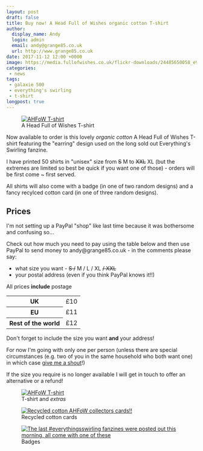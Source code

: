 ```yaml
---
layout: post
draft: false
title: Buy now! A Head Full of Wishes organic cotton T-shirt
author:
  display_name: Andy
  login: admin
  email: andy@grange85.co.uk
  url: http://www.grange85.co.uk
date: 2017-11-12 12:00 +0000
image: https://media.fullofwishes.co.uk/flickr-downloads/24485650058_e9dd73e448_z.jpg
categories:
 - news
tags:
 - galaxie 500
 - everything's swirling
 - t-shirt
longpost: true
---
```

<figure class="caption aligncenter"><a data-flickr-embed="true"  href="https://www.flickr.com/photos/grange85/24485650058/in/dateposted/" title="AHFoW T-shirt"><img src="https://media.fullofwishes.co.uk/flickr-downloads/24485650058_e9dd73e448_z.jpg" alt="AHFoW T-shirt"></a><figcaption>A Head Full of Wishes T-shirt</figcaption></figure>
<p class="lead">Now available to order is this lovely <em>organic cotton</em> A Head Full of Wishes T-shirt featuring the "earring" design used on the long sold out Everything's Swirling fanzine.</p>

<p>I have printed 50 shirts in "unisex" size from <del>S</del> M to <del>XXL</del> XL (but the extremes are limited so best be quick if you want one of those) - orders will be first come ~ first served.</p>

<p>All shirts will also come with a badge (in one of two random designs) and a fancy recylced cotton card (in one of three random designs).</p>
<!--more-->
<h2>Prices</h2>

<p>I'm not setting up a PayPal "shop" like last time because it was bothersome and confusing so&hellip;</p>

<p>Check out how much you need to pay using the table below and then use PayPal to send money to andy@grange85.co.uk - in the comments please say:</p>

<ul><li>what size you want  - <del>S /</del> M / L / XL <del>/ XXL</del></li>
<li>your postal address (even if you think PayPal knows it!!)</li></ul>

<p class="bg-info">All prices <strong>include</strong> postage</p>

<table class="table table-condensed">
	<tr><th>UK</th><td>&pound;10</td></tr>
	<tr><th>EU</th><td>&pound;11</td></tr>
	<tr><th>Rest of the world</th><td>&pound;12</td></tr>
</table>

<p class="bg-danger">Don't forget to include the size you want <strong>and</strong> your address!</p>


<p>For now I'm going with only one per person (unless there are special circumstances (e.g. two of you in the same household who both want one) in which case <a href="mailto:andy@grange85.co.uk">give me a shout</a>!)</p>

<p>If the size you require is no longer available I will get in touch to offer an alternative or a refund!</p>

<figure class="caption aligncenter">
<a data-flickr-embed="true"  href="https://www.flickr.com/photos/grange85/38302091446/in/photostream/" title="AHFoW T-shirt"><img src="https://media.fullofwishes.co.uk/flickr-downloads/38302091446_09a2df1f45_b.jpg" alt="AHFoW T-shirt"></a><figcaption>T-shirt and <em>extras</em></figcaption></figure>

<figure class="caption aligncenter">
<a data-flickr-embed="true"  href="https://www.flickr.com/photos/grange85/26582018479/in/dateposted/" title="Recycled cotton AHFoW collectors cards!!"><img src="https://media.fullofwishes.co.uk/flickr-downloads/26582018479_57cf3f003b_c.jpg" alt="Recycled cotton AHFoW collectors cards!!"></a><figcaption>Recycled cotton cards</figcaption></figure>

<figure class="caption aligncenter">
<a data-flickr-embed="true"  href="https://www.flickr.com/photos/grange85/36264426794/in/dateposted/" title="The last #everythingsswirling fanzines were posted out this morning, all come with one of these "earring" badges (a few come with both). #galaxie500 #badges"><img src="https://media.fullofwishes.co.uk/flickr-downloads/36264426794_138d2cf001_c.jpg" alt="The last #everythingsswirling fanzines were posted out this morning, all come with one of these "earring" badges (a few come with both). #galaxie500 #badges"></a><figcaption>Badges</figcaption></figure>

